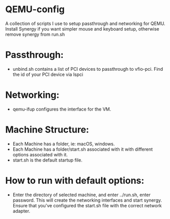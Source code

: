 # QEMU-config
A collection of scripts I use to setup passthrough and networking for QEMU. Install Synergy if you want simpler mouse and keyboard setup, otherwise remove synergy from run.sh

# Passthrough:

* unbind.sh contains a list of PCI devices to passthrough to vfio-pci. Find the id of your PCI device via lspci

# Networking:

* qemu-ifup configures the interface for the VM.

# Machine Structure:

* Each Machine has a folder, ie: macOS, windows.
* Each Machine has a folder/start.sh associated with it with different options associated with it.
* start.sh is the default startup file.

# How to run with default options:

* Enter the directory of selected machine, and enter ../run.sh, enter password. This will create the networking interfaces and start synergy. Ensure that you've configured the start.sh file with the correct network adapter.
